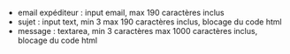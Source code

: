 - email expéditeur : input email, max 190 caractères inclus
- sujet : input text, min 3 max 190 caractères inclus, blocage du code html
- message : textarea, min 3 caractères max 1000 caractères inclus, blocage du code html